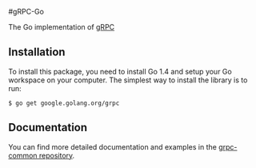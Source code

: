 #gRPC-Go

The Go implementation of [gRPC](https://github.com/grpc/grpc)

Installation
------------

To install this package, you need to install Go 1.4 and setup your Go workspace on your computer. The simplest way to install the library is to run:

```
$ go get google.golang.org/grpc
```

Documentation
-------------
You can find more detailed documentation and examples in the [grpc-common repository](http://github.com/grpc/grpc-common).
